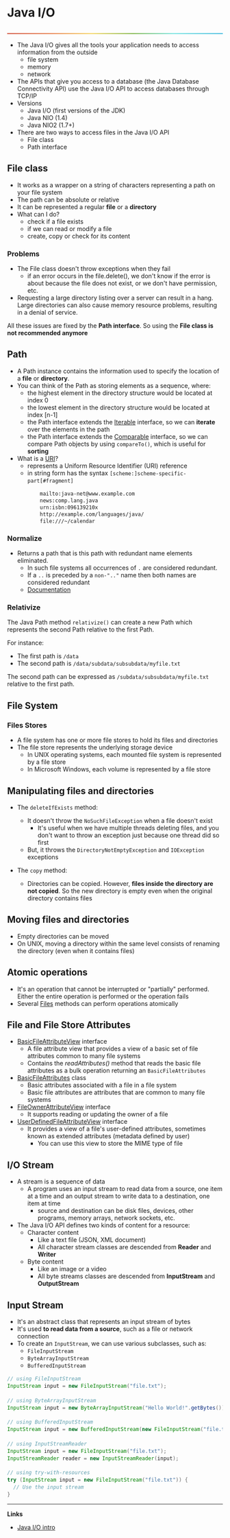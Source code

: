# Java I/O
![horizontal_rule](../resources/horizontal_rule.png)

- The Java I/O gives all the tools your application needs to access information from the outside
  - file system
  - memory
  - network
- The APIs that give you access to a database (the Java Database Connectivity API) use the Java I/O API to access databases through TCP/IP
- Versions
  - Java I/O (first versions of the JDK)
  - Java NIO (1.4)
  - Java NIO2 (1.7+)
- There are two ways to access files in the Java I/O API
    - File class
    - Path interface

## File class
- It works as a wrapper on a string of characters representing a path on your file system
- The path can be absolute or relative
- It can be represented a regular **file** or a **directory**
- What can I do?
    - check if a file exists
    - if we can read or modify a file
    - create, copy or check for its content

### Problems
- The File class doesn't throw exceptions when they fail
  - if an error occurs in the file.delete(), we don't know if the error is about because the file does not exist, or we don't have permission, etc.
- Requesting a large directory listing over a server can result in a hang. Large directories can also cause memory resource problems, resulting in a denial of service.

All these issues are fixed by the **Path interface**. So using the **File class is not recommended anymore**

## Path
- A Path instance contains the information used to specify the location of a **file** or **directory**.
- You can think of the Path as storing elements as a sequence, where:
  - the highest element in the directory structure would be located at index 0
  - the lowest element in the directory structure would be located at index [n-1]
  - the Path interface extends the [Iterable](https://docs.oracle.com/en/java/javase/22/docs/api/java.base/java/lang/Iterable.html) interface, so we can **iterate** over the elements in the path
  - the Path interface extends the [Comparable](https://docs.oracle.com/en/java/javase/22/docs/api/java.base/java/lang/Comparable.html) interface, so we can compare Path objects by using `compareTo()`, which is useful for **sorting**
- What is a [URI](https://docs.oracle.com/en/java/javase/22/docs/api/java.base/java/net/URI.html)?
  - represents a Uniform Resource Identifier (URI) reference
  - in string form has the syntax `[scheme:]scheme-specific-part[#fragment]`
    ``` 
        mailto:java-net@www.example.com
        news:comp.lang.java
        urn:isbn:096139210x
        http://example.com/languages/java/
        file:///~/calendar 
      ```

### Normalize
- Returns a path that is this path with redundant name elements eliminated.
  - In such file systems all occurrences of `.` are considered redundant.
  - If a `..` is preceded by a `non-".."` name then both names are considered redundant
  - [Documentation](https://docs.oracle.com/en/java/javase/22/docs/api/java.base/java/nio/file/Path.html#normalize())

### Relativize
The Java Path method `relativize()` can create a new Path which represents the second Path relative to the first Path.

For instance:
- The first path is `/data`
- The second path is `/data/subdata/subsubdata/myfile.txt`

The second path can be expressed as `/subdata/subsubdata/myfile.txt` relative to the first path.

## File System
### Files Stores
- A file system has one or more file stores to hold its files and directories
- The file store represents the underlying storage device
  - In UNIX operating systems, each mounted file system is represented by a file store
  - In Microsoft Windows, each volume is represented by a file store

## Manipulating files and directories
- The `deleteIfExists` method: 
  - It doesn't throw the `NoSuchFileException` when a file doesn't exist
    - It's useful when we have multiple threads deleting files, and you don't want to throw an exception just because one thread did so first
  - But, it throws the `DirectoryNotEmptyException` and `IOException` exceptions

- The `copy` method:
  - Directories can be copied. However, **files inside the directory are not copied**. So the new directory is empty even when the original directory contains files

## Moving files and directories
- Empty directories can be moved
- On UNIX, moving a directory within the same level consists of renaming the directory (even when it contains files)

## Atomic operations
- It's an operation that cannot be interrupted or "partially" performed. Either the entire operation is performed or the operation fails
- Several [Files](https://docs.oracle.com/en/java/javase/22/docs/api/java.base/java/nio/file/Files.html) methods can perform operations atomically

## File and File Store Attributes
- [BasicFileAttributeView](https://docs.oracle.com/en/java/javase/22/docs/api/java.base/java/nio/file/attribute/BasicFileAttributeView.html) interface
  - A file attribute view that provides a view of a basic set of file attributes common to many file systems
  - Contains the _readAttributes()_ method that reads the basic file attributes as a bulk operation returning an `BasicFileAttributes`
- [BasicFileAttributes](https://docs.oracle.com/en/java/javase/22/docs/api/java.base/java/nio/file/attribute/BasicFileAttributes.html) class
  - Basic attributes associated with a file in a file system 
  - Basic file attributes are attributes that are common to many file systems
- [FileOwnerAttributeView](https://docs.oracle.com/en/java/javase/22/docs/api/java.base/java/nio/file/attribute/FileOwnerAttributeView.html) interface
  - It supports reading or updating the owner of a file
- [UserDefinedFileAttributeView](https://docs.oracle.com/en/java/javase/22/docs/api/java.base/java/nio/file/attribute/UserDefinedFileAttributeView.html) interface
  - It provides a view of a file's user-defined attributes, sometimes known as extended attributes (metadata defined by user)
    - You can use this view to store the MIME type of file

## I/O Stream
- A stream is a sequence of data
    - A program uses an input stream to read data from a source, one item at a time and an output stream to write data to a destination, one item at time
        - source and destination can be disk files, devices, other programs, memory arrays, network sockets, etc.
- The Java I/O API defines two kinds of content for a resource:
    - Character content
        - Like a text file (JSON, XML document)
        - All character stream classes are descended from **Reader** and **Writer**
    - Byte content
        - Like an image or a video
        - All byte streams classes are descended from **InputStream** and **OutputStream**

## Input Stream
- It's an abstract class that represents an input stream of bytes
- It's used **to read data from a source**, such as a file or network connection
- To create an `InputStream`, we can use various subclasses, such as:
  - `FileInputStream`
  - `ByteArrayInputStream`
  - `BufferedInputStream`

```java
// using FileInputStream
InputStream input = new FileInputStream("file.txt");

// using ByteArrayInputStream
InputStream input = new ByteArrayInputStream("Hello World!".getBytes());

// using BufferedInputStream
InputStream input = new BufferedInputStream(new FileInputStream("file.txt"));

// using InputStreamReader
InputStream input = new FileInputStream("file.txt");
InputStreamReader reader = new InputStreamReader(input);

// using try-with-resources
try (InputStream input = new FileInputStream("file.txt")) {
  // Use the input stream
}
```

---
**Links**
- [Java I/O intro](https://dev.java/learn/java-io/intro/)